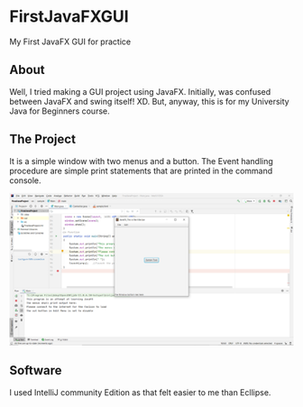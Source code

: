 # FirstJavaFXGUI
My First JavaFX GUI for practice
## About
Well, I tried making a GUI project using JavaFX. Initially, was confused between JavaFX and swing itself! XD. But, anyway, this is for my University Java for Beginners course.
## The Project
It is a simple window with two menus and a button.
The Event handling procedure are simple print statements that are printed in the command console. 

![Image of output](https://github.com/NitinR2510/FirstJavaFXGUI/blob/master/JavaOutput.PNG)

## Software
I used IntelliJ community Edition as that felt easier to me than Ecllipse.

